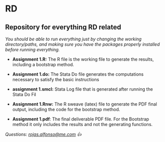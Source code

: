 # RD
## Repository for everything RD related

*You should be able to run everything just by changing the working directory/paths, and making sure you have the packages properly installed before running everything.*

* **Assignment 1.R:** The R file is the working file to generate the results, including a bootstrap method.

* **Assignment 1.do:** The Stata Do file generates the computations necessary to satisfy the basic instructions

* **assignment 1.smcl:** Stata Log file that is generated after running the Stata Do Fil

* **Assignment 1.Rnw:** The R sweave (latex) file to generate the PDF final output, including the code for the bootstrap method.

* **Assignment 1.pdf**: The final deliverable PDF file. For the Bootstrap method it only includes the results and not the generating functions.

*Questions: rojas.alfonso@me.com :+1:*
